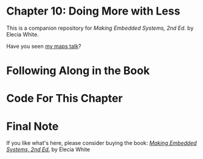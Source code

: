 # Chapter 10: Doing More with Less
This is a companion repository for _Making Embedded Systems, 2nd Ed._ by Elecia White. 

Have you seen [my maps talk](https://embedded.fm/blog/mapfiles)?

# Following Along in the Book
# Code For This Chapter

# Final Note
If you like what's here, please consider buying the book: [_Making Embedded Systems, 2nd Ed._](https://learning.oreilly.com/library/view/making-embedded-systems/9781098151539/) by Elecia White
